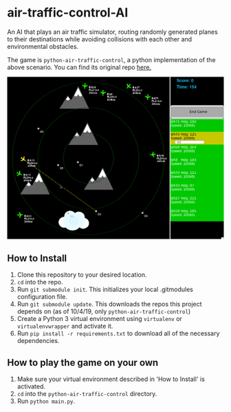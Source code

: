 # air-traffic-control-AI
An AI that plays an air traffic simulator, routing randomly generated planes to their destinations while avoiding collisions with each other and environmental obstacles.

The game is `python-air-traffic-control`, a python implementation of the above scenario. You can find its original repo [here.](https://github.com/scotty3785/python-air-traffic-control)

![](media/atc.gif)


## How to Install
1. Clone this repository to your desired location.
2. `cd` into the repo.
3. Run `git submodule init`. This initializes your local .gitmodules configuration file.
4. Run `git submodule update`. This downloads the repos this project depends on (as of 10/4/19, only `python-air-traffic-control`)
5. Create a Python 3 virtual environment using `virtualenv` or `virtualenvwrapper` and activate it.
6. Run `pip install -r requirements.txt` to download all of the necessary dependencies.

## How to play the game on your own
1. Make sure your virtual environment described in 'How to Install' is activated.
2. `cd` into the `python-air-traffic-control` directory.
3. Run `python main.py`.
